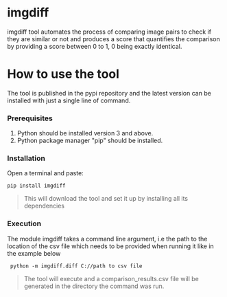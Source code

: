 


# imgdiff

imgdiff tool automates the process of comparing image pairs to check if they are similar or not and produces a score that quantifies the comparison by providing a score between 0 to 1, 0 being exactly identical. 


# How to use the tool

The tool is published in the pypi repository and the latest version can be installed with just a single line of command.

### Prerequisites 
1. Python should be installed version 3 and above.
2. Python package manager "pip" should be installed.
### Installation
Open a terminal and paste:

`pip install imgdiff` 

>This will download the tool and set it up by installing all its dependencies 

### Execution
The module imgdiff takes a command line argument, i.e the path to the location of the csv file which needs to be provided when running it like in the example below

``  python -m imgdiff.diff C://path to csv file ``
>The tool will execute and a comparison_results.csv file will be generated in the directory the command was run.